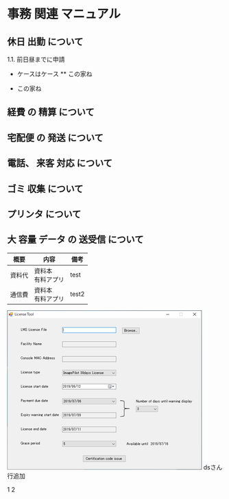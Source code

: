 # 事務 関連 マニュアル
## 休日 出勤 について
1.1. 前日昼までに申請
- ケースはケース
** この家ね
* この家ね
## 経費 の 精算 について
## 宅配便 の 発送 について
## 電話、 来客 対応 について
## ゴミ 収集 について
## プリンタ について
## 大 容量 データ の 送受信 について
|概要|内容|備考
|--|--|--
|資料代|資料本<br>有料アプリ|test
|通信費|資料本<br>有料アプリ|test2

![スクリーンショット](img/s1.png)
dsさん
行追加

1
2
